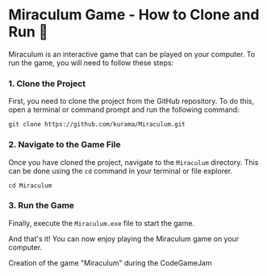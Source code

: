 # Miraculum Game - How to Clone and Run 📂

Miraculum is an interactive game that can be played on your computer. To run the game, you will need to follow these steps:

### 1. Clone the Project 

First, you need to clone the project from the GitHub repository. To do this, open a terminal or command prompt and run the following command:

``` git clone https://github.com/kurama/Miraculum.git ```

### 2. Navigate to the Game File

Once you have cloned the project, navigate to the `Miraculum` directory. This can be done using the `cd` command in your terminal or file explorer.

``` cd Miraculum ``` 

### 3. Run the Game

Finally, execute the `Miraculum.exe` file to start the game.

And that's it! You can now enjoy playing the Miraculum game on your computer.

Creation of the game "Miraculum" during the CodeGameJam
